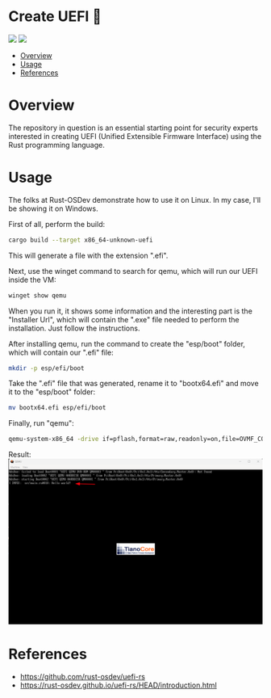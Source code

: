 # Create UEFI 🦀

<p align="left">
	<a href="https://www.rust-lang.org/"><img src="https://img.shields.io/badge/made%20with-Rust-red"></a>
	<a href="#"><img src="https://img.shields.io/badge/platform-windows-blueviolet"></a>
</p>

- [Overview](#overview)
- [Usage](#usage)
- [References](#references)

# Overview
The repository in question is an essential starting point for security experts interested in creating UEFI (Unified Extensible Firmware Interface) using the Rust programming language.

# Usage

The folks at Rust-OSDev demonstrate how to use it on Linux. In my case, I'll be showing it on Windows.

First of all, perform the build:
```sh
cargo build --target x86_64-unknown-uefi
```
This will generate a file with the extension ".efi".

Next, use the winget command to search for qemu, which will run our UEFI inside the VM:
```sh
winget show qemu
```

When you run it, it shows some information and the interesting part is the "Installer Url", which will contain the ".exe" file needed to perform the installation. Just follow the instructions.

After installing qemu, run the command to create the "esp/boot" folder, which will contain our ".efi" file:
```sh
mkdir -p esp/efi/boot
```
Take the ".efi" file that was generated, rename it to "bootx64.efi" and move it to the "esp/boot" folder:
```sh
mv bootx64.efi esp/efi/boot
```

Finally, run "qemu":
```sh
qemu-system-x86_64 -drive if=pflash,format=raw,readonly=on,file=OVMF_CODE.fd -drive if=pflash,format=raw,readonly=on,file=OVMF_VARS.fd -drive format=raw,file=fat:rw:esp
```

Result:
![Result UEFI](img/uefi.png)


# References
* https://github.com/rust-osdev/uefi-rs
* https://rust-osdev.github.io/uefi-rs/HEAD/introduction.html